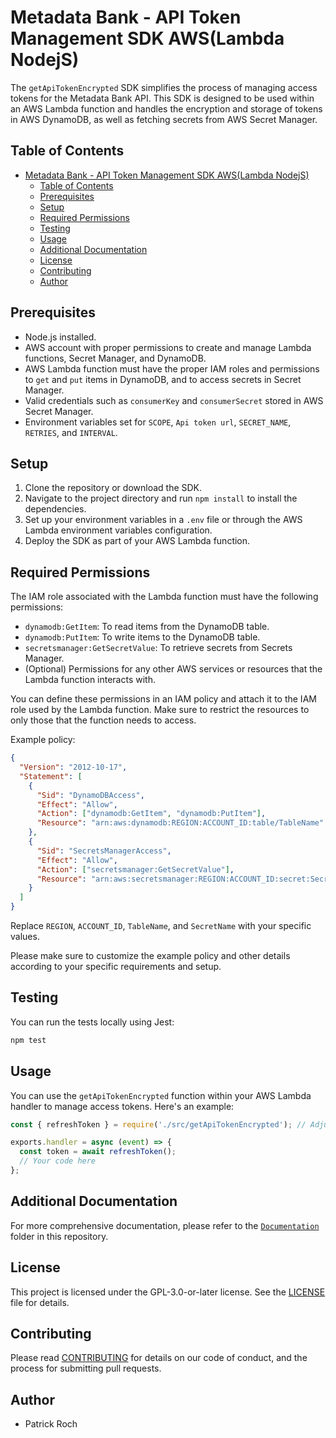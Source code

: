 
# Metadata Bank - API Token Management SDK AWS(Lambda NodejS)

The `getApiTokenEncrypted` SDK simplifies the process of managing access tokens for the Metadata Bank API. This SDK is designed to be used within an AWS Lambda function and handles the encryption and storage of tokens in AWS DynamoDB, as well as fetching secrets from AWS Secret Manager.

## Table of Contents

- [Metadata Bank - API Token Management SDK AWS(Lambda NodejS)](#metadata-bank---api-token-management-sdk-awslambda-nodejs)
  - [Table of Contents](#table-of-contents)
  - [Prerequisites](#prerequisites)
  - [Setup](#setup)
  - [Required Permissions](#required-permissions)
  - [Testing](#testing)
  - [Usage](#usage)
  - [Additional Documentation](#additional-documentation)
  - [License](#license)
  - [Contributing](#contributing)
  - [Author](#author)

## Prerequisites

- Node.js installed.
- AWS account with proper permissions to create and manage Lambda functions, Secret Manager, and DynamoDB.
- AWS Lambda function must have the proper IAM roles and permissions to `get` and `put` items in DynamoDB, and to access secrets in Secret Manager.
- Valid credentials such as `consumerKey` and `consumerSecret` stored in AWS Secret Manager.
- Environment variables set for `SCOPE`, `Api token url`, `SECRET_NAME`, `RETRIES`, and `INTERVAL`.

## Setup

1. Clone the repository or download the SDK.
2. Navigate to the project directory and run `npm install` to install the dependencies.
3. Set up your environment variables in a `.env` file or through the AWS Lambda environment variables configuration.
4. Deploy the SDK as part of your AWS Lambda function.

## Required Permissions

The IAM role associated with the Lambda function must have the following permissions:

- `dynamodb:GetItem`: To read items from the DynamoDB table.
- `dynamodb:PutItem`: To write items to the DynamoDB table.
- `secretsmanager:GetSecretValue`: To retrieve secrets from Secrets Manager.
- (Optional) Permissions for any other AWS services or resources that the Lambda function interacts with.

You can define these permissions in an IAM policy and attach it to the IAM role used by the Lambda function. Make sure to restrict the resources to only those that the function needs to access.

Example policy:

```json
{
  "Version": "2012-10-17",
  "Statement": [
    {
      "Sid": "DynamoDBAccess",
      "Effect": "Allow",
      "Action": ["dynamodb:GetItem", "dynamodb:PutItem"],
      "Resource": "arn:aws:dynamodb:REGION:ACCOUNT_ID:table/TableName"
    },
    {
      "Sid": "SecretsManagerAccess",
      "Effect": "Allow",
      "Action": ["secretsmanager:GetSecretValue"],
      "Resource": "arn:aws:secretsmanager:REGION:ACCOUNT_ID:secret:SecretName"
    }
  ]
}
```

Replace `REGION`, `ACCOUNT_ID`, `TableName`, and `SecretName` with your specific values.

Please make sure to customize the example policy and other details according to your specific requirements and setup.

## Testing

You can run the tests locally using Jest:

```bash
npm test
```

## Usage

You can use the `getApiTokenEncrypted` function within your AWS Lambda handler to manage access tokens. Here's an example:

```javascript
const { refreshToken } = require('./src/getApiTokenEncrypted'); // Adjust the path as needed

exports.handler = async (event) => {
  const token = await refreshToken();
  // Your code here
};

```

## Additional Documentation

For more comprehensive documentation, please refer to the [`Documentation`](./Documentation/getApiTokenEncrypted.md) folder in this repository.

## License

This project is licensed under the GPL-3.0-or-later license. See the [LICENSE](./LICENSE.txt) file for details.

## Contributing

Please read [CONTRIBUTING](../CONTRIBUTING.md) for details on our code of conduct, and the process for submitting pull requests.

## Author

- Patrick Roch

